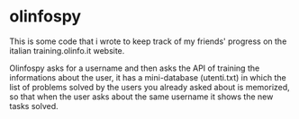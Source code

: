 # olinfospy
This is some code that i wrote to keep track of my friends' progress on the italian training.olinfo.it website.

Olinfospy asks for a username and then asks the API of training the informations about the user, it has a mini-database (utenti.txt) in which the list of problems solved by the users you already asked about is memorized, so that when the user asks about the same username it shows the new tasks solved.
